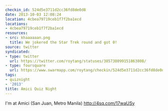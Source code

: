 ```yaml
---
checkin_id: 524d5e3711d2cc36fd8de0d8
date: 2013-10-03 12:08:24
location: 4cbea79719ceb1f7f2ba1ecd
locations:
- 4cbea79719ceb1f7f2ba1ecd
resources:
- src: khaaaaaan.png
  title: We jokered the Star Trek round and got 0!
source: twitter
syndicated:
- type: twitter
  url: https://twitter.com/roytang/statuses/385738099151863808/
- type: foursquare
  url: https://www.swarmapp.com/roytang/checkin/524d5e3711d2cc36fd8de0d8
tags:
- quiznight
- '2013'
title: Amici Quiz Night
---
```


I'm at Amici (San Juan, Metro Manila) http://4sq.com/17waUSy